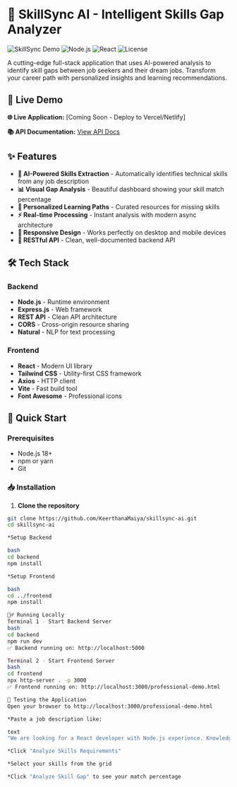 # 🚀 SkillSync AI - Intelligent Skills Gap Analyzer

![SkillSync Demo](https://img.shields.io/badge/Status-Production_Ready-green)
![Node.js](https://img.shields.io/badge/Node.js-18%2B-green)
![React](https://img.shields.io/badge/React-18-blue)
![License](https://img.shields.io/badge/License-MIT-blue)

A cutting-edge full-stack application that uses AI-powered analysis to identify skill gaps between job seekers and their dream jobs. Transform your career path with personalized insights and learning recommendations.

## 🎯 Live Demo

**🌐 Live Application:** [Coming Soon - Deploy to Vercel/Netlify]

**📚 API Documentation:** [View API Docs](#api-documentation)

## ✨ Features

- **🤖 AI-Powered Skills Extraction** - Automatically identifies technical skills from any job description
- **📊 Visual Gap Analysis** - Beautiful dashboard showing your skill match percentage
- **🎯 Personalized Learning Paths** - Curated resources for missing skills
- **⚡ Real-time Processing** - Instant analysis with modern async architecture
- **📱 Responsive Design** - Works perfectly on desktop and mobile devices
- **🔧 RESTful API** - Clean, well-documented backend API

## 🛠 Tech Stack

### Backend
- **Node.js** - Runtime environment
- **Express.js** - Web framework
- **REST API** - Clean API architecture
- **CORS** - Cross-origin resource sharing
- **Natural** - NLP for text processing

### Frontend
- **React** - Modern UI library
- **Tailwind CSS** - Utility-first CSS framework
- **Axios** - HTTP client
- **Vite** - Fast build tool
- **Font Awesome** - Professional icons

## 🚀 Quick Start

### Prerequisites
- Node.js 18+ 
- npm or yarn
- Git

### 📥 Installation

1. **Clone the repository**
```bash
git clone https://github.com/KeerthanaMaiya/skillsync-ai.git
cd skillsync-ai

*Setup Backend

bash
cd backend
npm install

*Setup Frontend

bash
cd ../frontend
npm install

🏃‍♂️ Running Locally
Terminal 1 - Start Backend Server
bash
cd backend
npm run dev
✅ Backend running on: http://localhost:5000

Terminal 2 - Start Frontend Server
bash
cd frontend
npx http-server . -p 3000
✅ Frontend running on: http://localhost:3000/professional-demo.html

🧪 Testing the Application
Open your browser to http://localhost:3000/professional-demo.html

*Paste a job description like:

text
"We are looking for a React developer with Node.js experience. Knowledge of MongoDB and AWS is a plus. Must have strong JavaScript skills and experience with REST APIs."

*Click "Analyze Skills Requirements"

*Select your skills from the grid

*Click "Analyze Skill Gap" to see your match percentage
